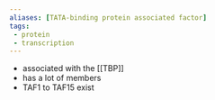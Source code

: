 ```yaml
---
aliases: [TATA-binding protein associated factor]
tags:
 - protein
 - transcription
---
```

- associated with the [[TBP]] 
- has a lot of members 
- TAF1 to TAF15 exist 
